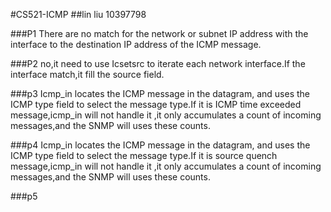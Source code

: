 #CS521-ICMP
##lin liu 10397798

###P1
There are no match for the network or subnet IP address with the interface to the destination IP address of the ICMP message.


###P2
no,it need to use Icsetsrc to iterate each network interface.If the interface match,it fill the source field.

###p3
Icmp_in locates the ICMP message in the datagram, and uses the ICMP type field to select the message type.If it is ICMP time exceeded message,icmp_in will not handle it ,it only accumulates a count of incoming messages,and the SNMP will uses these counts.

###p4
Icmp_in locates the ICMP message in the datagram, and uses the ICMP type field to select the message type.If it is source quench message,icmp_in will not handle it ,it only accumulates a count of incoming messages,and the SNMP will uses these counts.

###p5
